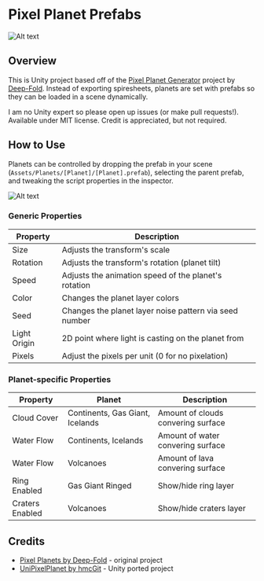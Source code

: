 # Pixel Planet Prefabs
![Alt text](https://i.imgur.com/2TttBpM.png "Pixel Planet Prefabs")


## Overview
This is Unity project based off of the [Pixel Planet Generator][1] project by [Deep-Fold][2]. Instead of exporting spiresheets, planets are set with prefabs so they can be loaded in a scene dynamically.

I am no Unity expert so please open up issues (or make pull requests!). Available under MIT license. Credit is appreciated, but not required.


## How to Use
Planets can be controlled by dropping the prefab in your scene (`Assets/Planets/[Planet]/[Planet].prefab`), selecting the parent prefab, and tweaking the script properties in the inspector.

![Alt text](https://media1.giphy.com/media/TjdsIT8trKLT2SUiuu/giphy.gif?cid=790b761188f77322c709eceb94500121fc904285a2ef585f&rid=giphy.gif&ct=g "Pixel Planet Prefabs")

### Generic Properties
| Property     | Description                                                |
|--------------|------------------------------------------------------------|
| Size         | Adjusts the transform's scale                              |
| Rotation     | Adjusts the transform's rotation (planet tilt)             |
| Speed        | Adjusts the animation speed of the planet's rotation       |
| Color        | Changes the planet layer colors                            |
| Seed         | Changes the planet layer noise pattern via seed number     |
| Light Origin | 2D point where light is casting on the planet from         |
| Pixels       | Adjust the pixels per unit (0 for no pixelation)           |

### Planet-specific Properties
| Property        | Planet                            | Description                        |
|-----------------|-----------------------------------|------------------------------------|
| Cloud Cover     | Continents, Gas Giant, Icelands   | Amount of clouds convering surface |
| Water Flow      | Continents, Icelands              | Amount of water convering surface  |
| Water Flow      | Volcanoes                         | Amount of lava convering surface   |
| Ring Enabled    | Gas Giant Ringed                  | Show/hide ring layer               |
| Craters Enabled | Volcanoes                         | Show/hide craters layer            |


## Credits
* [Pixel Planets by Deep-Fold][1] - original project
* [UniPixelPlanet by hmcGit][3] - Unity ported project

[1]: https://deep-fold.itch.io/pixel-planet-generator
[2]: https://deep-fold.itch.io/
[3]: https://github.com/hmcGit/UniPixelPlanet
